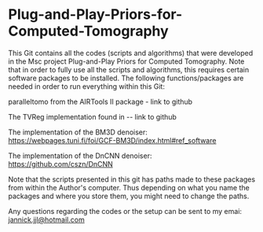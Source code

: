 # Plug-and-Play-Priors-for-Computed-Tomography

This Git contains all the codes (scripts and algorithms) that were developed in the Msc project Plug-and-Play Priors for Computed Tomography. Note that in order to fully use all the scripts and algorithms, this requires certain software packages to be installed. The following functions/packages are needed in order to run everything within this Git:

paralleltomo from the AIRTools II package - link to github

The TVReg implementation found in -- link to github

The implementation of the BM3D denoiser: https://webpages.tuni.fi/foi/GCF-BM3D/index.html#ref_software 

The implementation of the DnCNN denoiser: https://github.com/cszn/DnCNN 

Note that the scripts presented in this git has paths made to these packages from within the Author's computer. Thus depending on what you name the packages and where you store them, you might need to change the paths.

Any questions regarding the codes or the setup can be sent to my emai: jannick.jjl@hotmail.com
